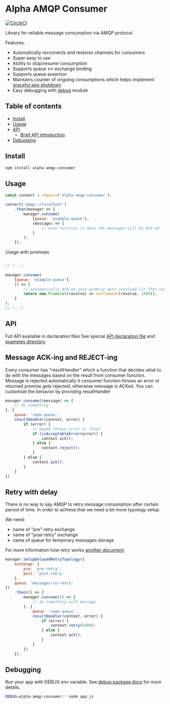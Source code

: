 # Alpha AMQP Consumer

[![CircleCI](https://circleci.com/gh/wookieb/alpha-amqp-consumer.svg?style=svg)](https://circleci.com/gh/wookieb/alpha-amqp-consumer)

Library for reliable message consumption via AMQP protocol.

Features:
* Automatically reconnects and restores channels for consumers
* Super easy to use
* Ability to stop/resume consumption
* Supports queue <-> exchange binding
* Supports queue assertion
* Maintains counter of ongoing consumptions which helps implement [graceful app shutdown](examples/graceful-shutdown.js)
* Easy debugging with [debug](https://www.npmjs.com/package/debug) module


## Table of contents
* [Install](#install)
* [Usage](#usage)
* [API](#api)
    + [Brief API introduction](#brief-api-introduction)
* [Debugging](#debugging)
  
## Install
```bash
npm install alpha-amqp-consumer
```

## Usage

```javascript
const connect = require('alpha-amqp-consumer');

connect('amqp://localhost')
    .then(manager => {
        manager.consume(
            {queue: 'example-queue'},
            (message) => {
                // once function is done the messages will be ACK-ed
            }
        );
    }); 

```

Usage with promises
```javascript

// (...)

manager.consume(
    {queue: 'example-queue'},
    () => {
        // automatically ACK-ed once promise gets resolved (in that case after 1 second)
        return new Promise((resolve) => setTimeout(resolve, 1000));
    }
);
// (...)

```

## API
Full API available in declaration files 
See special [API declaration file](API.md) and [examples directory](./examples).

## Message ACK-ing and REJECT-ing
Every consumer has "resultHandler" which a function that decides what to do with the messages based on the result from consumer function.
Message is rejected automatically it consumer function throws an error or returned promise gets rejected, otherwise message is ACKed.
You can customize the behavior by providing resultHandler

```javascript
manager.consume((message) => {
    // do something
}, {
    queue: 'some-queue',
    resultHandler(context, error) {
        if (error) {
            // maybe thrown error is fine?
            if (isAcceptableError(error)) {
                context.ack();
            } else {
                context.reject();
            }
        } else {
            context.ack();
        }
    }
})
```

## Retry with delay
There is no way to say AMQP to retry message consumption after certain period of time. In order to achieve that we need a bit more typology setup.

We need:
- name of "pre" retry exchange
- name of "post-retry" exchange
- name of queue for temporary messages storage

For more information how retry works [another document](docs/how-retry-works.md). 

```javascript
manager.setupDelayedRetryTopology({
    exchange: {
        pre: 'pre-retry',
        post: 'post-retry'
    },
    queue: 'messages-to-retry'
})
    .then(() => {
        manager.consume(() => {
            // do something with message
        }, {
            queue: 'some-queue',
            resultHandler(context, error) {
                if (error) {
                    context.retry(5000);
                } else {
                    context.ack();
                }
            }
        })
    });
```


## Debugging
Run your app with DEBUG env variable. See [debug package docs](https://www.npmjs.com/package/debug) for more details.
```bash
DEBUG=alpha-amqp-consumer:* node app.js
``` 